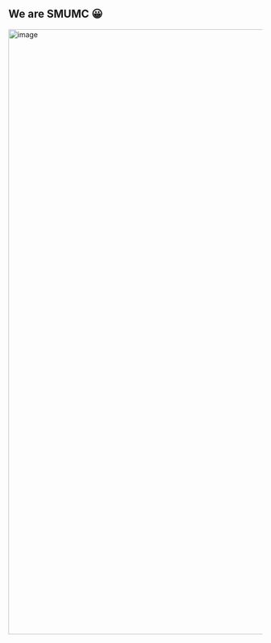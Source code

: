 ## We are SMUMC 😀

<img width="1200" alt="image" src="https://github.com/SMUMC/.github/assets/55044278/c49fa78f-1aa6-4c15-b239-6009167a6028">
